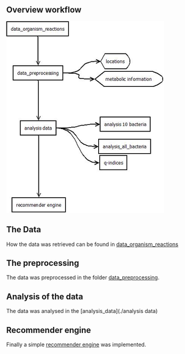 ## Overview workflow
![alt tag](./flowchart_directory.jpeg)

## The Data

How the data was retrieved can be found in [data_organism_reactions](./data_organism_reactions)

## The preprocessing
The data was preprocessed in the folder [data_preprocessing](./data_preprocessing).

## Analysis of the data
The data was analysed in the [analysis_data](./analysis data)

## Recommender engine
Finally a simple [recommender engine](./recommender_engine) was implemented.




